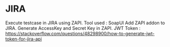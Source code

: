 # JIRA
Execute testcase in JIRA using ZAPI.
Tool used : SoapUI
Add ZAPI addon to JIRA.
Generate AccessKey and Secret Key in ZAPI.
JWT Token : https://stackoverflow.com/questions/48298900/how-to-generate-jwt-token-for-jira-api
